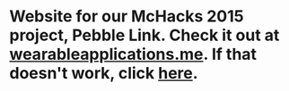 # Website for our McHacks 2015 project, Pebble Link. Check it out at [wearableapplications.me](http://wearableapplications.me). If that doesn't work, click [here](http://cathy-chen.github.io/pebble-link/).
